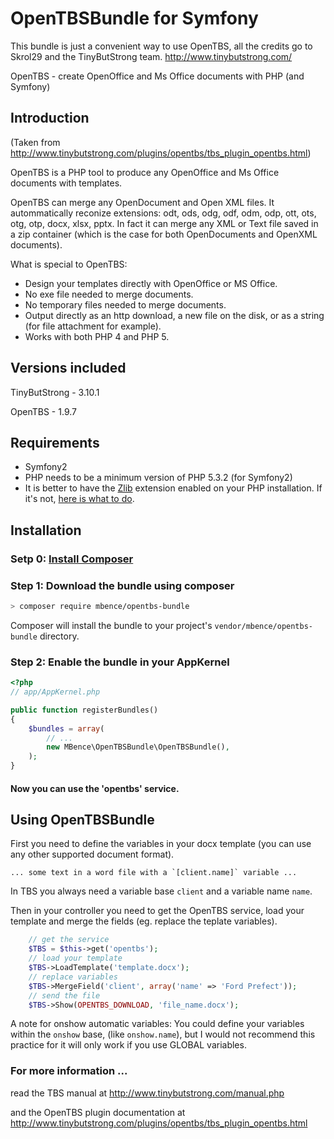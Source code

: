 OpenTBSBundle for Symfony
=========================

This bundle is just a convenient way to use OpenTBS, all the credits go to Skrol29 and the TinyButStrong team. http://www.tinybutstrong.com/

OpenTBS - create OpenOffice and Ms Office documents with PHP (and Symfony)


## Introduction

(Taken from http://www.tinybutstrong.com/plugins/opentbs/tbs_plugin_opentbs.html)

OpenTBS is a PHP tool to produce any OpenOffice and Ms Office documents with templates.

OpenTBS can merge any OpenDocument and Open XML files. It autommatically reconize extensions: odt, ods, odg, odf, odm, odp, ott, ots, otg, otp, docx, xlsx, pptx.
In fact it can merge any XML or Text file saved in a zip container (which is the case for both OpenDocuments and OpenXML documents).

What is special to OpenTBS:
* Design your templates directly with OpenOffice or MS Office.
* No exe file needed to merge documents.
* No temporary files needed to merge documents.
* Output directly as an http download, a new file on the disk, or as a string (for file attachment for example).
* Works with both PHP 4 and PHP 5.

## Versions included
TinyButStrong - 3.10.1

OpenTBS - 1.9.7

## Requirements

* Symfony2
* PHP needs to be a minimum version of PHP 5.3.2 (for Symfony2)
* It is better to have the [Zlib](http://www.php.net/manual/en/book.zlib.php) extension enabled on your PHP installation. If it's not, [here is what to do](http://www.tinybutstrong.com/plugins/opentbs/tbs_plugin_opentbs.html#zlib).

## Installation

### Setp 0: [Install Composer](https://getcomposer.org/doc/00-intro.md#installation-linux-unix-osx)

### Step 1: Download the bundle using composer

``` bash
> composer require mbence/opentbs-bundle
```

Composer will install the bundle to your project's `vendor/mbence/opentbs-bundle` directory.

### Step 2: Enable the bundle in your AppKernel

```php
<?php
// app/AppKernel.php

public function registerBundles()
{
    $bundles = array(
        // ...
        new MBence\OpenTBSBundle\OpenTBSBundle(),
    );
}
```

#### Now you can use the 'opentbs' service.


## Using OpenTBSBundle

First you need to define the variables in your docx template (you can use any other supported document format).
```
... some text in a word file with a `[client.name]` variable ...

```
In TBS you always need a variable base `client` and a variable name `name`.

Then in your controller you need to get the OpenTBS service, load your template and merge the fields (eg. replace the teplate variables).
```php
    // get the service
    $TBS = $this->get('opentbs');
    // load your template
    $TBS->LoadTemplate('template.docx');
    // replace variables
    $TBS->MergeField('client', array('name' => 'Ford Prefect'));
    // send the file
    $TBS->Show(OPENTBS_DOWNLOAD, 'file_name.docx');
```
A note for onshow automatic variables:
You could define your variables within the `onshow` base, (like `onshow.name`), but I would not recommend this practice for it will only work if you use GLOBAL variables.


### For more information ...
read the TBS manual at http://www.tinybutstrong.com/manual.php

and the OpenTBS plugin documentation at http://www.tinybutstrong.com/plugins/opentbs/tbs_plugin_opentbs.html
